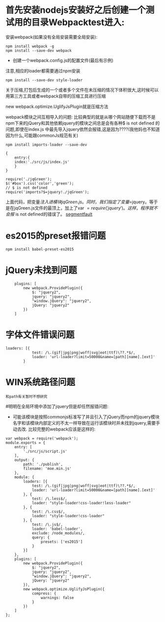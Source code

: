 # 首先安装nodejs安装好之后创建一个测试用的目录Webpacktest进入:

安装webpack(如果没有全局安装需要全局安装):

```
npm install webpack -g
npm install --save-dev webpack 
```

- 创建一个webpack.config.js的配置文件(最后有示例)

注意,相应的loader都需要通过npm安装

```
npm install --save-dev style-loader
```
关于压缩,打包后生成的一个或者多个文件在未压缩的情况下体积很大,这时候可以用第三方工具或者webpack自带的压缩工具进行压缩

new webpack.optimize.UglifyJsPlugin就是压缩方法

webpack模块之间互相导入的问题:
比较典型的就是从哪个网站随便下载而不是npm下来的jQuery和其他依赖jquery的模块之间总是会有各种$ is not defined 的问题,即使在index.js 中最先导入jquery依然会报错,这是因为????(我他妈也不知道因为什么,可能跟commonJs规范有关)

```
npm install imports-loader --save-dev
```

```入口的JS
{
    entry:{
    index:'./src/js/index.js'
    }
}

require('./jqGreen');
$('#box').css('color','green');
// $ is not defined
require('imports?$=jquery!./jqGreen');
```
上面代码，把变量$注入进模块jqGreen.js。同时，我们指定了变量$=jquery。等于是在jqGreen.js文件的最顶上，加上了var $=require('jquery')。这样，程序就不会报$ is not defined的错误了。
[segmentfault](https://segmentfault.com/a/1190000007515136)

# es2015的preset报错问题
```
npm install babel-preset-es2015
```
# jQuery未找到问题

```
    plugins: [
        new webpack.ProvidePlugin({
            $: "jquery2",
            jquery: "jquery2",
            "window.jQuery": "jquery2",
            jQuery: "jquery2"
        })
    ]
```
# 字体文件错误问题

```
loaders: [{
            test: /\.(gif|jpg|png|woff|svg|eot|ttf)\??.*$/, 
            loader: 'url-loader?limit=50000&name=[path][name].[ext]'
        }
```

# WIN系统路径问题

```
和path有关暂时不想研究
```

#明明在全局环境中添加了jquery但是却任然报错问题:
- 可能该模块是按照commonjs标准写了并且引入了jQuery而npm的jquery模块名字和该模块内部定义的不太一样导致在运行该模块时并未找到jquery,需要手动去改.
比较完整的webpack应该是这样的:
```
var webpack = require('webpack');
module.exports = {
    entry: [
        './src/js/script.js'
    ],
    output: {
        path: './publish',
        filename: 'moe.min.js'
    },
    module: {
        loaders: [{
            test: /\.(gif|jpg|png|woff|svg|eot|ttf)\??.*$/, 
            loader: 'url-loader?limit=50000&name=[path][name].[ext]'
        }, {
            test: /\.less$/,
            loader: "style-loader!css-loader!less-loader"
        }, {
            test: /\.css$/,
            loader: "style-loader!css-loader"
        }, {
            test: /\.js$/,
            loader: 'babel-loader',
            exclude: /node_modules/,
            query: {
                presets: ['es2015']
            }
        }]
    },
    plugins: [
        new webpack.ProvidePlugin({
            $: "jquery2",
            jquery: "jquery2",
            "window.jQuery": "jquery2",
            jQuery: "jquery2"
        }),
        new webpack.optimize.UglifyJsPlugin({
            compress: {
                warnings: false
            }
        })
    ]
};

```
